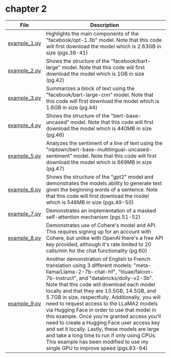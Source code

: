 # chapter 2
| File | Description |
| ----------- | ----------- |
| [example_1.py](example_1.py) | Highlights the main components of the "facebook/opt-1.3b" model. Note that this code will first download the model which is 2.63GB in size (pgs.38-41)|
| [example_2.py](example_2.py) | Shows the structure of the "facebook/bart-large" model. Note that this code will first download the model which is 1GB in size (pg.42)|
| [example_3.py](example_3.py) | Summarizes a block of text using the "facebook/bart-large-cnn" model. Note that this code will first download the model which is 1.6GB in size (pg.44)|
| [example_4.py](example_4.py) | Shows the structure of the "bert-base-uncased" model. Note that this code will first download the model which is 440MB in size (pg.46)|
| [example_5.py](example_5.py) | Analyzes the sentiment of a line of text using the "nlptown/bert-base-multilingual-uncased-sentiment" model. Note that this code will first download the model which is 669MB in size (pg.47)|
| [example_6.py](example_6.py) | Shows the structure of the "gpt2" model and demonstrates the models ability to generate text given the beginning words of a sentence. Note that this code will first download the model which is 548MB in size (pgs.49-50)|
| [example_7.py](example_7.py) | Demonstrates an implementation of a masked self-attention mechanism (pgs.51-52)|
| [example_8.py](example_8.py) | Demonstrates use of Cohere's model and API. This requires signing up for an account with Cohere, but unlike with OpenAI there's a free API key provided, although it's rate limited to 20 calls/min for the chat functionality (pg.60)|
| [example_9.py](example_9.py) | Another demonstration of English to French translation using 3 different models: "meta-llama/Llama-2-7b-chat-hf", "tiiuae/falcon-7b-instruct", and "databricks/dolly-v2-3b". Note that this code will download each model locally and that they are 13.5GB, 14.5GB, and 5.7GB in size, respectfully. Additionally, you will need to request access to the LLaMA2 models via Hugging Face in order to use that model in this example. Once you're granted access you'll need to create a Hugging Face user access key and set it locally. Lastly, these models are large and take a long time to run if only using CPUs. This example has been modified to use my single GPU to improve speed (pgs.63-64)|
